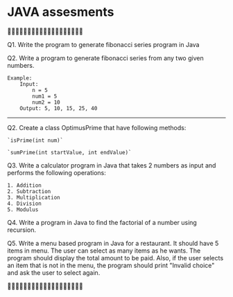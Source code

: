 # JAVA assesments

🍵🍵🍵🍵🍵🍵🍵🍵🍵🍵🍵🍵🍵🍵🍵🍵🍵🍵🍵

Q1. Write the program to generate fibonacci series program in Java 

Q2. Write a program to generate fibonacci series from any two given numbers.

```
Example: 
    Input: 
        n = 5
        num1 = 5
        num2 = 10
    Output: 5, 10, 15, 25, 40
```

---
Q2. Create a class OptimusPrime that have following methods:

    `isPrime(int num)`
    
    `sumPrime(int startValue, int endValue)`

Q3. Write a calculator program in Java that takes 2 numbers as input and performs the following operations:

    1. Addition
    2. Subtraction
    3. Multiplication
    4. Division
    5. Modulus

Q4. Write a program in Java to find the factorial of a number using recursion.

Q5. Write a menu based program in Java for a restaurant. It should have 5 items in menu. The user can select as many items as he wants. The program should display the total amount to be paid. Also, if the user selects an item that is not in the menu, the program should print "Invalid choice" and ask the user to select again.

🍵🍵🍵🍵🍵🍵🍵🍵🍵🍵🍵🍵🍵🍵🍵🍵🍵🍵🍵
